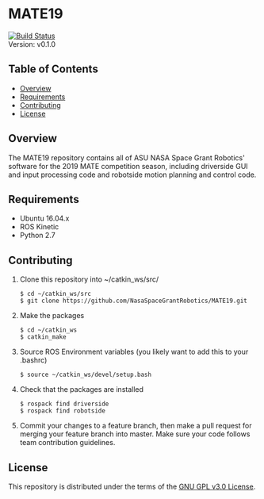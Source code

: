# MATE19 
[![Build Status](https://travis-ci.com/NasaSpaceGrantRobotics/MATE19.svg?branch=master)](https://travis-ci.com/NasaSpaceGrantRobotics/MATE19)  
Version: v0.1.0

## Table of Contents
* [Overview](#overview)
* [Requirements](#requirements)
* [Contributing](#contributing)
* [License](#license)

## Overview
The MATE19 repository contains all of ASU NASA Space Grant Robotics' software for the 2019 MATE competition season, including driverside GUI and input processing code and robotside motion planning and control code.

## Requirements
* Ubuntu 16.04.x
* ROS Kinetic
* Python 2.7

## Contributing
1. Clone this repository into ~/catkin_ws/src/
    ```
    $ cd ~/catkin_ws/src
    $ git clone https://github.com/NasaSpaceGrantRobotics/MATE19.git
    ```
2. Make the packages
    ```
    $ cd ~/catkin_ws
    $ catkin_make
    ```
3. Source ROS Environment variables (you likely want to add this to your .bashrc)
    ```
    $ source ~/catkin_ws/devel/setup.bash
    ```
4. Check that the packages are installed
    ```
    $ rospack find driverside
    $ rospack find robotside
    ```
5. Commit your changes to a feature branch, then make a pull request for merging your feature branch into master. Make sure your code follows team contribution guidelines.

## License
This repository is distributed under the terms of the [GNU GPL v3.0 License](https://choosealicense.com/licenses/gpl-3.0/).
